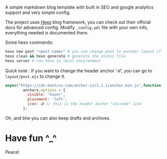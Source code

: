 A simple markdown blog template with built in SEO and google analytics support and very simple config.

The project uses [Hexo](https://github.com/hexojs/hexo) blog framework, you can check out their official docs for advanced config.
Modify `_config.yml` file with your own info, everything needed is documented there.

Some hexo commands:
```bash
hexo new post "<post name>" # you can change post to another layout if you want
hexo clean && hexo generate # generate the static file
hexo server # run hexo in local environment
```

Quick note : If you want to change the header anchor 'ℬ', you can go to `layout/post.ejs` to change it.
```javascript
async("https://cdn.bootcss.com/anchor-js/1.1.1/anchor.min.js",function(){
        anchors.options = {
          visible: 'hover',
          placement: 'left',
          icon: ℬ // this is the header anchor "unicode" icon
        };
```
Oh, and btw you can also keep drafts and archives.

# Have fun ^_^ 
Peace!